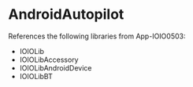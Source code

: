 AndroidAutopilot
================

References the following libraries from App-IOIO0503:
 - IOIOLib
 - IOIOLibAccessory
 - IOIOLibAndroidDevice
 - IOIOLibBT
